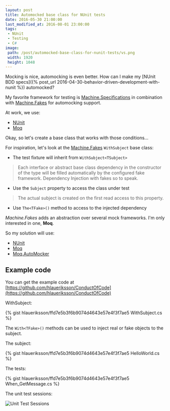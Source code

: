 ```yaml
---
layout: post
title: Automocked base class for NUnit tests
date: 2016-05-30 21:00:00
last_modified_at: 2016-08-01 23:00:00
tags:
 - NUnit
 - Testing
 - C#
image:
 path: /post/automocked-base-class-for-nunit-tests/vs.png
 width: 1920
 height: 1048
---
```


Mocking is nice, automocking is even better. How can I make my [NUnit BDD specs]({% post_url 2016-04-30-behavior-driven-development-with-nunit %}) automocked?

My favorite framework for testing is [Machine.Specifications](https://github.com/machine/machine.specifications) in combination with [Machine.Fakes](https://github.com/machine/machine.fakes) for automocking support.

At work, we use:

* [NUnit](http://www.nunit.org/)
* [Moq](https://github.com/moq/moq4)

Okay, so let's create a base class that works with those conditions...

For inspiration, let's look at the [Machine.Fakes](https://github.com/machine/machine.fakes#withsubjecttsubject) `WithSubject` base class:

* The test fixture will inherit from `WithSubject<TSubject>`

> Each interface or abstract base class dependency in the constructor of the type will be filled automatically by the configured fake framework. Dependency Injection with fakes so to speak.

* Use the `Subject` property to access the class under test

> The actual subject is created on the first read access to this property.

* Use `The<TFake>()` method to access to the injected dependency

*Machine.Fakes* adds an abstraction over several mock frameworks. I'm only interested in one, **Moq**.

So my solution will use:

* [NUnit](http://www.nunit.org/)
* [Moq](https://github.com/moq/moq4)
* [Moq.AutoMocker](https://github.com/tkellogg/Moq.AutoMocker)

## Example code

You can get the example code at [https://github.com/hlaueriksson/ConductOfCode](https://github.com/hlaueriksson/ConductOfCode)

WithSubject:

{% gist hlaueriksson/ffd7e5b3f6b9074d4643e57e4f3f7ae5 WithSubject.cs %}

The `With<TFake>()` methods can be used to inject real or fake objects to the subject.

The subject:

{% gist hlaueriksson/ffd7e5b3f6b9074d4643e57e4f3f7ae5 HelloWorld.cs %}

The tests:

{% gist hlaueriksson/ffd7e5b3f6b9074d4643e57e4f3f7ae5 When_GetMessage.cs %}

The unit test sessions:

![Unit Test Sessions](unit-test-sessions.png)
